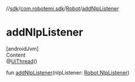 //[sdk](../../../index.md)/[com.robotemi.sdk](../index.md)/[Robot](index.md)/[addNlpListener](add-nlp-listener.md)



# addNlpListener  
[androidJvm]  
Content  
@[UiThread](https://developer.android.com/reference/kotlin/androidx/annotation/UiThread.html)()  
  
fun [addNlpListener](add-nlp-listener.md)(nlpListener: [Robot.NlpListener](-nlp-listener/index.md))  




